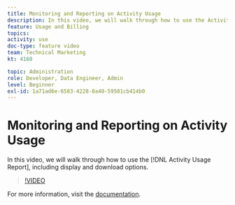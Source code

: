 ```yaml
---
title: Monitoring and Reporting on Activity Usage
description: In this video, we will walk through how to use the Activity Usage Report, including display and download options.
feature: Usage and Billing
topics: 
activity: use
doc-type: feature video
team: Technical Marketing
kt: 4168

topic: Administration
role: Developer, Data Engineer, Admin
level: Beginner
exl-id: 1a71ad6e-6583-4228-8a40-59501cb414b0
---
```

# Monitoring and Reporting on Activity Usage

In this video, we will walk through how to use the [!DNL Activity Usage Report], including display and download options.

>[!VIDEO](https://video.tv.adobe.com/v/31443/?quality=12)

For more information, visit the [documentation](https://docs.adobe.com/content/help/en/audience-manager/user-guide/features/administration/activity-usage-reporting.html).
